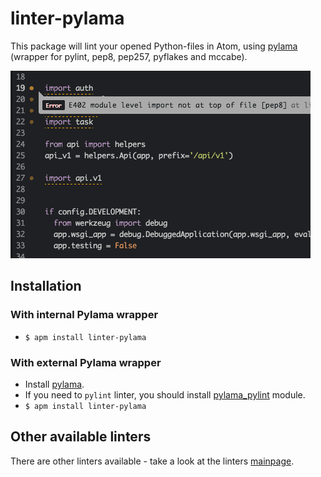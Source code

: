 # linter-pylama

This package will lint your opened Python-files in Atom, using [pylama](https://github.com/klen/pylama#-pylama) (wrapper for pylint, pep8, pep257, pyflakes and mccabe).

![img](https://raw.githubusercontent.com/AtomLinter/linter-pylama/master/in_action.gif)

## Installation

### With internal Pylama wrapper
* `$ apm install linter-pylama`

### With external Pylama wrapper
* Install [pylama](https://github.com/klen/pylama#instalation).
* If you need to `pylint` linter, you should install [pylama_pylint](https://github.com/klen/pylama_pylint#installation) module.
* `$ apm install linter-pylama`

## Other available linters
There are other linters available - take a look at the linters [mainpage](https://github.com/AtomLinter/Linter).

